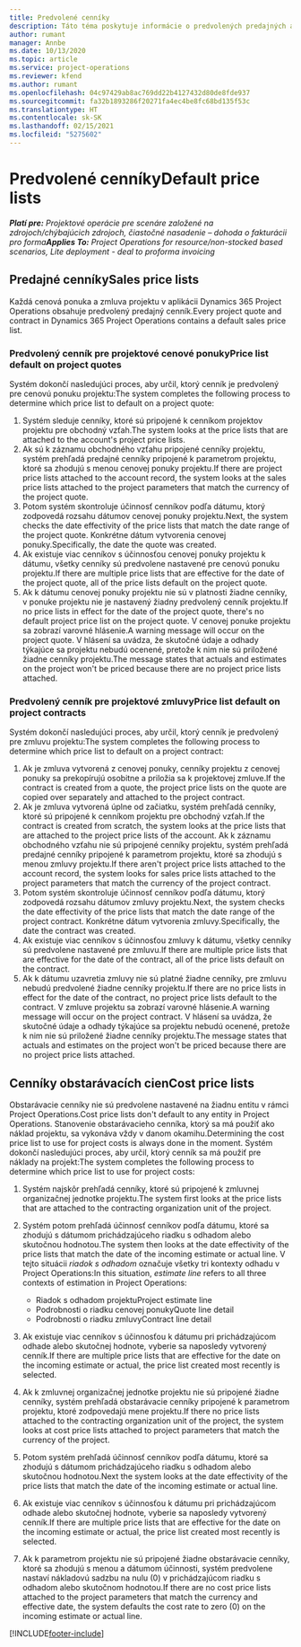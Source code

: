 ```yaml
---
title: Predvolené cenníky
description: Táto téma poskytuje informácie o predvolených predajných a obstarávacích cenníkoch v Project Operations.
author: rumant
manager: Annbe
ms.date: 10/13/2020
ms.topic: article
ms.service: project-operations
ms.reviewer: kfend
ms.author: rumant
ms.openlocfilehash: 04c97429ab8ac769dd22b4127432d80de8fde937
ms.sourcegitcommit: fa32b1893286f20271fa4ec4be8fc68bd135f53c
ms.translationtype: HT
ms.contentlocale: sk-SK
ms.lasthandoff: 02/15/2021
ms.locfileid: "5275602"
---
```

# <a name="default-price-lists"></a><span data-ttu-id="859b5-103">Predvolené cenníky</span><span class="sxs-lookup"><span data-stu-id="859b5-103">Default price lists</span></span>

<span data-ttu-id="859b5-104">_**Platí pre:** Projektové operácie pre scenáre založené na zdrojoch/chýbajúcich zdrojoch, čiastočné nasadenie – dohoda o fakturácii pro forma_</span><span class="sxs-lookup"><span data-stu-id="859b5-104">_**Applies To:** Project Operations for resource/non-stocked based scenarios, Lite deployment - deal to proforma invoicing_</span></span>

## <a name="sales-price-lists"></a><span data-ttu-id="859b5-105">Predajné cenníky</span><span class="sxs-lookup"><span data-stu-id="859b5-105">Sales price lists</span></span>

<span data-ttu-id="859b5-106">Každá cenová ponuka a zmluva projektu v aplikácii Dynamics 365 Project Operations obsahuje predvolený predajný cenník.</span><span class="sxs-lookup"><span data-stu-id="859b5-106">Every project quote and contract in Dynamics 365 Project Operations contains a default sales price list.</span></span> 

### <a name="price-list-default-on-project-quotes"></a><span data-ttu-id="859b5-107">Predvolený cenník pre projektové cenové ponuky</span><span class="sxs-lookup"><span data-stu-id="859b5-107">Price list default on project quotes</span></span>
<span data-ttu-id="859b5-108">Systém dokončí nasledujúci proces, aby určil, ktorý cenník je predvolený pre cenovú ponuku projektu:</span><span class="sxs-lookup"><span data-stu-id="859b5-108">The system completes the following process to determine which price list to default on a project quote:</span></span>

1. <span data-ttu-id="859b5-109">Systém sleduje cenníky, ktoré sú pripojené k cenníkom projektov projektu pre obchodný vzťah.</span><span class="sxs-lookup"><span data-stu-id="859b5-109">The system looks at the price lists that are attached to the account's project price lists.</span></span> 
2. <span data-ttu-id="859b5-110">Ak sú k záznamu obchodného vzťahu pripojené cenníky projektu, systém prehľadá predajné cenníky pripojené k parametrom projektu, ktoré sa zhodujú s menou cenovej ponuky projektu.</span><span class="sxs-lookup"><span data-stu-id="859b5-110">If there are project price lists attached to the account record, the system looks at the sales price lists attached to the project parameters that match the currency of the project quote.</span></span>
3. <span data-ttu-id="859b5-111">Potom systém skontroluje účinnosť cenníkov podľa dátumu, ktorý zodpovedá rozsahu dátumov cenovej ponuky projektu.</span><span class="sxs-lookup"><span data-stu-id="859b5-111">Next, the system checks the date effectivity of the price lists that match the date range of the project quote.</span></span> <span data-ttu-id="859b5-112">Konkrétne dátum vytvorenia cenovej ponuky.</span><span class="sxs-lookup"><span data-stu-id="859b5-112">Specifically, the date the quote was created.</span></span>
4. <span data-ttu-id="859b5-113">Ak existuje viac cenníkov s účinnosťou cenovej ponuky projektu k dátumu, všetky cenníky sú predvolene nastavené pre cenovú ponuku projektu.</span><span class="sxs-lookup"><span data-stu-id="859b5-113">If there are multiple price lists that are effective for the date of the project quote, all of the price lists default on the project quote.</span></span>
5. <span data-ttu-id="859b5-114">Ak k dátumu cenovej ponuky projektu nie sú v platnosti žiadne cenníky, v ponuke projektu nie je nastavený žiadny predvolený cenník projektu.</span><span class="sxs-lookup"><span data-stu-id="859b5-114">If no price lists in effect for the date of the project quote, there's no default project price list on the project quote.</span></span> <span data-ttu-id="859b5-115">V cenovej ponuke projektu sa zobrazí varovné hlásenie.</span><span class="sxs-lookup"><span data-stu-id="859b5-115">A warning message will occur on the project quote.</span></span> <span data-ttu-id="859b5-116">V hlásení sa uvádza, že skutočné údaje a odhady týkajúce sa projektu nebudú ocenené, pretože k nim nie sú priložené žiadne cenníky projektu.</span><span class="sxs-lookup"><span data-stu-id="859b5-116">The message states that actuals and estimates on the project won't be priced because there are no project price lists attached.</span></span>

### <a name="price-list-default-on-project-contracts"></a><span data-ttu-id="859b5-117">Predvolený cenník pre projektové zmluvy</span><span class="sxs-lookup"><span data-stu-id="859b5-117">Price list default on project contracts</span></span> 
<span data-ttu-id="859b5-118">Systém dokončí nasledujúci proces, aby určil, ktorý cenník je predvolený pre zmluvu projektu:</span><span class="sxs-lookup"><span data-stu-id="859b5-118">The system completes the following process to determine which price list to default on a project contract:</span></span>

1. <span data-ttu-id="859b5-119">Ak je zmluva vytvorená z cenovej ponuky, cenníky projektu z cenovej ponuky sa prekopírujú osobitne a priložia sa k projektovej zmluve.</span><span class="sxs-lookup"><span data-stu-id="859b5-119">If the contract is created from a quote, the project price lists on the quote are copied over separately and attached to the project contract.</span></span>
2. <span data-ttu-id="859b5-120">Ak je zmluva vytvorená úplne od začiatku, systém prehľadá cenníky, ktoré sú pripojené k cenníkom projektu pre obchodný vzťah.</span><span class="sxs-lookup"><span data-stu-id="859b5-120">If the contract is created from scratch, the system looks at the price lists that are attached to the project price lists of the account.</span></span> <span data-ttu-id="859b5-121">Ak k záznamu obchodného vzťahu nie sú pripojené cenníky projektu, systém prehľadá predajné cenníky pripojené k parametrom projektu, ktoré sa zhodujú s menou zmluvy projektu.</span><span class="sxs-lookup"><span data-stu-id="859b5-121">If there aren't project price lists attached to the account record, the system looks for sales price lists attached to the project parameters that match the currency of the project contract.</span></span>
4. <span data-ttu-id="859b5-122">Potom systém skontroluje účinnosť cenníkov podľa dátumu, ktorý zodpovedá rozsahu dátumov zmluvy projektu.</span><span class="sxs-lookup"><span data-stu-id="859b5-122">Next, the system checks the date effectivity of the price lists that match the date range of the project contract.</span></span> <span data-ttu-id="859b5-123">Konkrétne dátum vytvorenia zmluvy.</span><span class="sxs-lookup"><span data-stu-id="859b5-123">Specifically, the date the contract was created.</span></span>
5. <span data-ttu-id="859b5-124">Ak existuje viac cenníkov s účinnosťou zmluvy k dátumu, všetky cenníky sú predvolene nastavené pre zmluvu.</span><span class="sxs-lookup"><span data-stu-id="859b5-124">If there are multiple price lists that are effective for the date of the contract, all of the price lists default on the contract.</span></span>
6. <span data-ttu-id="859b5-125">Ak k dátumu uzavretia zmluvy nie sú platné žiadne cenníky, pre zmluvu nebudú predvolené žiadne cenníky projektu.</span><span class="sxs-lookup"><span data-stu-id="859b5-125">If there are no price lists in effect for the date of the contract, no project price lists default to the contract.</span></span> <span data-ttu-id="859b5-126">V zmluve projektu sa zobrazí varovné hlásenie.</span><span class="sxs-lookup"><span data-stu-id="859b5-126">A warning message will occur on the project contract.</span></span> <span data-ttu-id="859b5-127">V hlásení sa uvádza, že skutočné údaje a odhady týkajúce sa projektu nebudú ocenené, pretože k nim nie sú priložené žiadne cenníky projektu.</span><span class="sxs-lookup"><span data-stu-id="859b5-127">The message states that actuals and estimates on the project won't be priced because there are no project price lists attached.</span></span>

## <a name="cost-price-lists"></a><span data-ttu-id="859b5-128">Cenníky obstarávacích cien</span><span class="sxs-lookup"><span data-stu-id="859b5-128">Cost price lists</span></span>

<span data-ttu-id="859b5-129">Obstarávacie cenníky nie sú predvolene nastavené na žiadnu entitu v rámci Project Operations.</span><span class="sxs-lookup"><span data-stu-id="859b5-129">Cost price lists don't default to any entity in Project Operations.</span></span> <span data-ttu-id="859b5-130">Stanovenie obstarávacieho cenníka, ktorý sa má použiť ako náklad projektu, sa vykonáva vždy v danom okamihu.</span><span class="sxs-lookup"><span data-stu-id="859b5-130">Determining the cost price list to use for project costs is always done in the moment.</span></span> <span data-ttu-id="859b5-131">Systém dokončí nasledujúci proces, aby určil, ktorý cenník sa má použiť pre náklady na projekt:</span><span class="sxs-lookup"><span data-stu-id="859b5-131">The system completes the following process to determine which price list to use for project costs:</span></span>

1. <span data-ttu-id="859b5-132">Systém najskôr prehľadá cenníky, ktoré sú pripojené k zmluvnej organizačnej jednotke projektu.</span><span class="sxs-lookup"><span data-stu-id="859b5-132">The system first looks at the price lists that are attached to the contracting organization unit of the project.</span></span>
2. <span data-ttu-id="859b5-133">Systém potom prehľadá účinnosť cenníkov podľa dátumu, ktoré sa zhodujú s dátumom prichádzajúceho riadku s odhadom alebo skutočnou hodnotou.</span><span class="sxs-lookup"><span data-stu-id="859b5-133">The system then looks at the date effectivity of the price lists that match the date of the incoming estimate or actual line.</span></span> <span data-ttu-id="859b5-134">V tejto situácii *riadok s odhadom* označuje všetky tri kontexty odhadu v Project Operations:</span><span class="sxs-lookup"><span data-stu-id="859b5-134">In this situation, *estimate line* refers to all three contexts of estimation in Project Operations:</span></span>

    - <span data-ttu-id="859b5-135">Riadok s odhadom projektu</span><span class="sxs-lookup"><span data-stu-id="859b5-135">Project estimate line</span></span>
    - <span data-ttu-id="859b5-136">Podrobnosti o riadku cenovej ponuky</span><span class="sxs-lookup"><span data-stu-id="859b5-136">Quote line detail</span></span>
    - <span data-ttu-id="859b5-137">Podrobnosti o riadku zmluvy</span><span class="sxs-lookup"><span data-stu-id="859b5-137">Contract line detail</span></span>
  
3. <span data-ttu-id="859b5-138">Ak existuje viac cenníkov s účinnosťou k dátumu pri prichádzajúcom odhade alebo skutočnej hodnote, vyberie sa naposledy vytvorený cenník.</span><span class="sxs-lookup"><span data-stu-id="859b5-138">If there are multiple price lists that are effective for the date on the incoming estimate or actual, the price list created most recently is selected.</span></span>
4. <span data-ttu-id="859b5-139">Ak k zmluvnej organizačnej jednotke projektu nie sú pripojené žiadne cenníky, systém prehľadá obstarávacie cenníky pripojené k parametrom projektu, ktoré zodpovedajú mene projektu.</span><span class="sxs-lookup"><span data-stu-id="859b5-139">If there no price lists attached to the contracting organization unit of the project, the system looks at cost price lists attached to project parameters that match the currency of the project.</span></span>
5. <span data-ttu-id="859b5-140">Potom systém prehľadá účinnosť cenníkov podľa dátumu, ktoré sa zhodujú s dátumom prichádzajúceho riadku s odhadom alebo skutočnou hodnotou.</span><span class="sxs-lookup"><span data-stu-id="859b5-140">Next the system looks at the date effectivity of the price lists that match the date of the incoming estimate or actual line.</span></span> 
6. <span data-ttu-id="859b5-141">Ak existuje viac cenníkov s účinnosťou k dátumu pri prichádzajúcom odhade alebo skutočnej hodnote, vyberie sa naposledy vytvorený cenník.</span><span class="sxs-lookup"><span data-stu-id="859b5-141">If there are multiple price lists that are effective for the date on the incoming estimate or actual, the price list created most recently is selected.</span></span>
7. <span data-ttu-id="859b5-142">Ak k parametrom projektu nie sú pripojené žiadne obstarávacie cenníky, ktoré sa zhodujú s menou a dátumom účinnosti, systém predvolene nastaví nákladovú sadzbu na nulu (0) v prichádzajúcom riadku s odhadom alebo skutočnom hodnotou.</span><span class="sxs-lookup"><span data-stu-id="859b5-142">If there are no cost price lists attached to the project parameters that match the currency and effective date, the system defaults the cost rate to zero (0) on the incoming estimate or actual line.</span></span>


[!INCLUDE[footer-include](../includes/footer-banner.md)]
